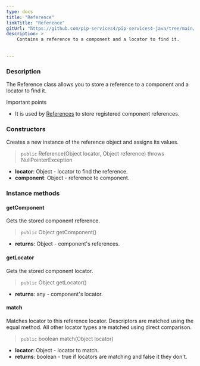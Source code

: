```yaml
---
type: docs
title: "Reference"
linkTitle: "Reference"
gitUrl: "https://github.com/pip-services4/pip-services4-java/tree/main/pip-services4-components-java"
description: >
    Contains a reference to a component and a locator to find it.
    
 
---
```


### Description

The Reference class allows you to store a reference to a component and a locator to find it.

Important points

- It is used by [References](../references) to store registered component references.

### Constructors
Creates a new instance of the reference object and assigns its values.

> `public` Reference(Object locator, Object reference) throws NullPointerException

- **locator**: Object - locator to find the reference. 
- **component**: Object - reference to component.

###  Instance methods

#### getComponent
Gets the stored component reference.    

> `public` Object getComponent()

- **returns**: Object - component's references.


#### getLocator
Gets the stored component locator. 

> `public` Object getLocator()

- **returns**: any - component's locator.

#### match
Matches locator to this reference locator.
Descriptors are matched using the equal method.
All other locator types are matched using direct comparison.

> `public` boolean match(Object locator)

- **locator**: Object - locator to match. 
- **returns**: boolean - true if locators are matching and false it they don't.



